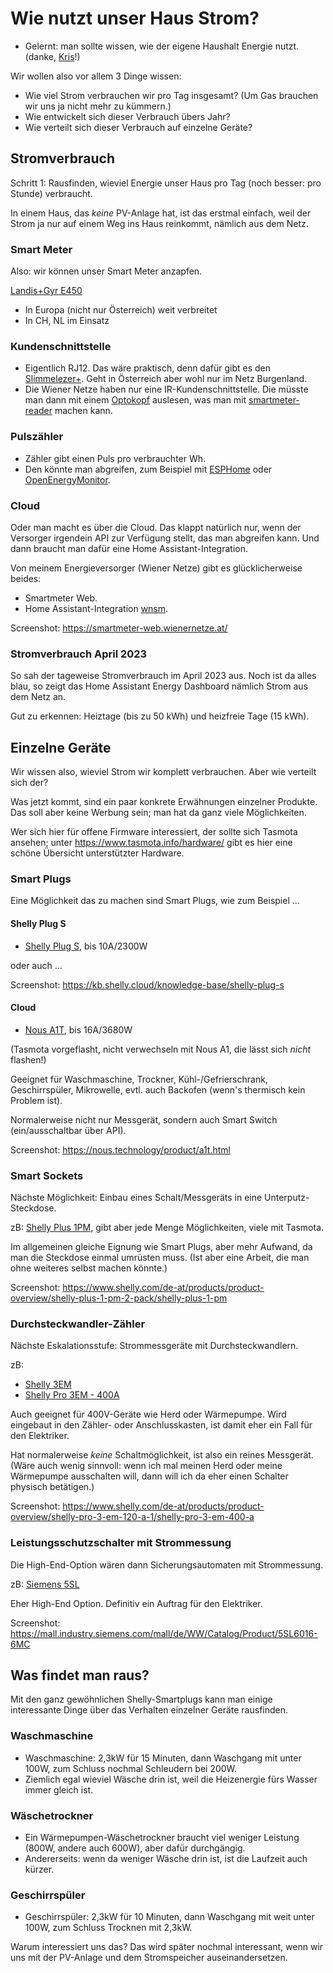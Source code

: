 # Wie nutzt unser Haus Strom?

<!-- Note -->
* Gelernt: man sollte wissen, wie der eigene Haushalt Energie nutzt. (danke, [Kris](https://blog.koehntopp.info/2022/05/02/a-solar-roof-2.html)!)

Wir wollen also vor allem 3 Dinge wissen:

* Wie viel Strom verbrauchen wir pro Tag insgesamt? (Um Gas brauchen wir uns ja nicht mehr zu kümmern.)
* Wie entwickelt sich dieser Verbrauch übers Jahr?
* Wie verteilt sich dieser Verbrauch auf einzelne Geräte?


## Stromverbrauch

<!-- Note -->
Schritt 1: Rausfinden, wieviel Energie unser Haus pro Tag (noch besser: pro Stunde) verbraucht.

In einem Haus, das *keine* PV-Anlage hat, ist das erstmal einfach, weil der Strom ja nur auf einem Weg ins Haus reinkommt, nämlich aus dem Netz.


<!-- .slide: data-background-image="images/e450.jpg" data-background-size="contain" -->
### Smart Meter <!-- .element class="hidden" -->

<!-- Note -->
Also: wir können unser Smart Meter anzapfen.

[Landis+Gyr E450](https://www.landisgyr.eu/product/landisgyr-e450/)

* In Europa (nicht nur Österreich) weit verbreitet
* In CH, NL im Einsatz


<!-- .slide: data-background-image="images/e450-kundenschnittstelle.jpg" data-background-size="contain" -->
### Kundenschnittstelle <!-- .element class="hidden" -->

<!-- Note -->
* Eigentlich RJ12. Das wäre praktisch, denn dafür gibt es den [Slimmelezer+](https://www.zuidwijk.com/product/slimmelezer-plus/). Geht in Österreich aber wohl nur im Netz Burgenland.
* Die Wiener Netze haben nur eine IR-Kundenschnittstelle. Die müsste man dann mit einem [Optokopf](https://shop.weidmann-elektronik.de/index.php?page=product&info=24) auslesen, was man mit [smartmeter-reader](https://github.com/aburgr/smartmeter-reader) machen kann.


<!-- .slide: data-background-image="images/e450-impuls.jpg" data-background-size="contain" -->
### Pulszähler <!-- .element class="hidden" -->

<!-- Note -->
* Zähler gibt einen Puls pro verbrauchter Wh.
* Den könnte man abgreifen, zum Beispiel mit [ESPHome](https://esphome.io/cookbook/power_meter.html) oder [OpenEnergyMonitor](https://docs.openenergymonitor.org/).


<!-- .slide: data-background-image="images/smartmeter-web.png" data-background-size="contain" -->
### Cloud <!-- .element class="hidden" -->

<!-- Note -->
Oder man macht es über die Cloud.
Das klappt natürlich nur, wenn der Versorger irgendein API zur Verfügung stellt, das man abgreifen kann.
Und dann braucht man dafür eine Home Assistant-Integration.

Von meinem Energieversorger (Wiener Netze) gibt es glücklicherweise beides:

* Smartmeter Web.
* Home Assistant-Integration [wnsm](https://github.com/DarwinsBuddy/WienerNetzeSmartmeter).

Screenshot: <https://smartmeter-web.wienernetze.at/>


<!-- .slide: data-background-image="images/energy-dashboard-202304.png" data-background-size="contain" -->
### Stromverbrauch April 2023 <!-- .element class="hidden" -->

<!-- Note -->
So sah der tageweise Stromverbrauch im April 2023 aus.
Noch ist da alles blau, so zeigt das Home Assistant Energy Dashboard nämlich Strom aus dem Netz an.

Gut zu erkennen: Heiztage (bis zu 50 kWh) und heizfreie Tage (15 kWh).


## Einzelne Geräte

<!-- Note -->
Wir wissen also, wieviel Strom wir komplett verbrauchen. Aber wie verteilt sich der?

Was jetzt kommt, sind ein paar konkrete Erwähnungen einzelner Produkte.
Das soll aber keine Werbung sein; man hat da ganz viele Möglichkeiten.

Wer sich hier für offene Firmware interessiert, der sollte sich Tasmota ansehen; unter <https://www.tasmota.info/hardware/> gibt es hier eine schöne Übersicht unterstützter Hardware.


### Smart Plugs

<!-- Note -->
Eine Möglichkeit das zu machen sind Smart Plugs, wie zum Beispiel ...


<!-- .slide: data-background-image="images/shelly-plug-s.png" data-background-size="contain" -->
#### Shelly Plug S <!-- .element class="hidden" -->

<!-- Note -->
* [Shelly Plug S](https://geizhals.at/shelly-wifi-smart-plug-s-v31046.html), bis 10A/2300W

oder auch ... 

Screenshot: <https://kb.shelly.cloud/knowledge-base/shelly-plug-s>


<!-- .slide: data-background-image="images/nous-a1t.png" data-background-size="contain" -->
#### Cloud <!-- .element class="hidden" -->

<!-- Note -->
* [Nous A1T](https://mediarath.de/en/products/4x-nous-a1t-16a-3680w-verbrauchsmessung-wifi-tasmota-optional-calibrated), bis 16A/3680W

(Tasmota vorgeflasht, nicht verwechseln mit Nous A1, die lässt sich *nicht* flashen!)

Geeignet für Waschmaschine, Trockner, Kühl-/Gefrierschrank, Geschirrspüler, Mikrowelle, evtl. auch Backofen (wenn's thermisch kein Problem ist).

Normalerweise nicht nur Messgerät, sondern auch Smart Switch (ein/ausschaltbar über API).

Screenshot: <https://nous.technology/product/a1t.html>


<!-- .slide: data-background-image="images/shelly-plus-1pm.png" data-background-size="contain" -->
### Smart Sockets <!-- .element class="hidden" -->

<!-- Note -->
Nächste Möglichkeit: Einbau eines Schalt/Messgeräts in eine Unterputz-Steckdose.

zB: [Shelly Plus 1PM](https://www.shelly.com/de-at/products/product-overview/shelly-plus-1-pm-2-pack/shelly-plus-1-pm), gibt aber jede Menge Möglichkeiten, viele mit Tasmota.

Im allgemeinen gleiche Eignung wie Smart Plugs, aber mehr Aufwand, da man die Steckdose einmal umrüsten muss.
(Ist aber eine Arbeit, die man ohne weiteres selbst machen könnte.)

Screenshot: https://www.shelly.com/de-at/products/product-overview/shelly-plus-1-pm-2-pack/shelly-plus-1-pm


<!-- .slide: data-background-image="images/shelly-pro-3em.png" data-background-size="contain" -->
### Durchsteckwandler-Zähler <!-- .element class="hidden" -->

<!-- Note -->
Nächste Eskalationsstufe: Strommessgeräte mit Durchsteckwandlern.

zB:

* [Shelly 3EM](https://www.shelly.com/de-at/products/product-overview/shelly-3em-1)
* [Shelly Pro 3EM - 400A](https://www.shelly.com/de-at/products/product-overview/shelly-pro-3-em-120-a-1/shelly-pro-3-em-400-a)

Auch geeignet für 400V-Geräte wie Herd oder Wärmepumpe.
Wird eingebaut in den Zähler- oder Anschlusskasten, ist damit eher ein Fall für den Elektriker.

Hat normalerweise *keine* Schaltmöglichkeit, ist also ein reines Messgerät.
(Wäre auch wenig sinnvoll: wenn ich mal meinen Herd oder meine Wärmepumpe ausschalten will, dann will ich da eher einen Schalter physisch betätigen.)

Screenshot: https://www.shelly.com/de-at/products/product-overview/shelly-pro-3-em-120-a-1/shelly-pro-3-em-400-a


<!-- .slide: data-background-image="images/siemens-5sl.png" data-background-size="contain" -->
### Leistungsschutzschalter mit Strommessung <!-- .element class="hidden" -->

<!-- Note -->
Die High-End-Option wären dann Sicherungsautomaten mit Strommessung.

zB: [Siemens 5SL](https://mall.industry.siemens.com/mall/de/WW/Catalog/Product/5SL6016-6MC)

Eher High-End Option.
Definitiv ein Auftrag für den Elektriker.

Screenshot: <https://mall.industry.siemens.com/mall/de/WW/Catalog/Product/5SL6016-6MC> 


## Was findet man raus?

<!-- Note -->
Mit den ganz gewöhnlichen Shelly-Smartplugs kann man einige interessante Dinge über das Verhalten einzelner Geräte rausfinden.


<!-- .slide: data-background-image="images/waschmaschine.png" data-background-size="contain" -->
### Waschmaschine <!-- .element class="hidden" -->

<!-- Note -->
* Waschmaschine: 2,3kW für 15 Minuten, dann Waschgang mit unter 100W, zum Schluss nochmal Schleudern bei 200W.
* Ziemlich egal wieviel Wäsche drin ist, weil die Heizenergie fürs Wasser immer gleich ist.


<!-- .slide: data-background-image="images/trockner.png" data-background-size="contain" -->
### Wäschetrockner <!-- .element class="hidden" -->

<!-- Note -->
* Ein Wärmepumpen-Wäschetrockner braucht viel weniger Leistung (800W, andere auch 600W), aber dafür durchgängig.
* Andererseits: wenn da weniger Wäsche drin ist, ist die Laufzeit auch kürzer.


<!-- .slide: data-background-image="images/geschirrspueler.png" data-background-size="contain" -->
### Geschirrspüler <!-- .element class="hidden" -->

<!-- Note -->
* Geschirrspüler: 2,3kW für 10 Minuten, dann Waschgang mit weit unter 100W, zum Schluss Trocknen mit 2,3kW.

Warum interessiert uns das? Das wird später nochmal interessant, wenn wir uns mit der PV-Anlage und dem Stromspeicher auseinandersetzen.
